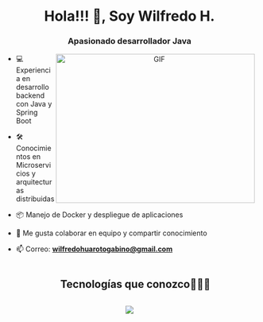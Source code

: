 <h1 align="center">Hola!!! 👋, Soy Wilfredo H.</h1>
<h3 align="center">Apasionado desarrollador Java </h3>

<a target="_blank" align="center">
  <img align="right" top="500" height="300" width="400" alt="GIF" src="https://media.giphy.com/media/SWoSkN6DxTszqIKEqv/giphy.gif">
</a>

- 💻 Experiencia en desarrollo backend con Java y Spring Boot

- 🛠️ Conocimientos en Microservicios y arquitecturas distribuidas

- 📦 Manejo de Docker y despliegue de aplicaciones

- 🤝 Me gusta colaborar en equipo y compartir conocimiento 

- 📫 Correo: **wilfredohuarotogabino@gmail.com**

<div id="user-content-toc">
  <ul align="center">
    <summary><h2 style="display: inline-block">Tecnologías que conozco👨🏻‍💻</h2></summary>
  </ul>
</div>
<p align="center">
  <a href="https://skillicons.dev">
    <img src="https://skillicons.dev/icons?i=java,spring,git,github,docker,postgres,mongodb,mysql,hibernate,kafka,postman,maven&perline=14" />
  </a>
</p>



  





